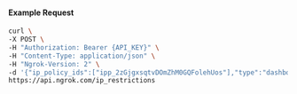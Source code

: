 <!-- Code generated for API Clients. DO NOT EDIT. -->

#### Example Request

```bash
curl \
-X POST \
-H "Authorization: Bearer {API_KEY}" \
-H "Content-Type: application/json" \
-H "Ngrok-Version: 2" \
-d '{"ip_policy_ids":["ipp_2zGjgxsqtvDOmZhM0GQFolehUos"],"type":"dashboard"}' \
https://api.ngrok.com/ip_restrictions
```

